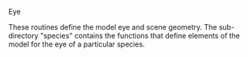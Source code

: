 Eye

These routines define the model eye and scene geometry. The sub-directory "species" contains the functions that define elements of the model for the eye of a particular species.